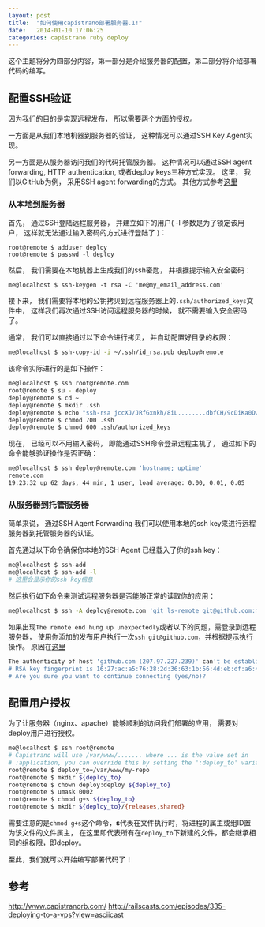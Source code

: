 ```yaml
---
layout: post
title:  "如何使用capistrano部署服务器.1!"
date:   2014-01-10 17:06:25
categories: capistrano ruby deploy
---
```


这个主题将分为四部分内容，第一部分是介绍服务器的配置，第二部分将介绍部署代码的编写。

## 配置SSH验证

因为我们的目的是实现远程发布， 所以需要两个方面的授权。

一方面是从我们本地机器到服务器的验证， 这种情况可以通过SSH Key Agent实现。 

另一方面是从服务器访问我们的代码托管服务器。 这种情况可以通过SSH agent forwarding, HTTP authentication, 或者deploy keys三种方式实现。 这里， 我们以GitHub为例， 采用SSH agent forwarding的方式。 其他方式参考[这里](http://www.capistranorb.com/documentation/getting-started/authentication-and-authorisation/)


### 从本地到服务器

首先， 通过SSH登陆远程服务器， 并建立如下的用户( -l 参数是为了锁定该用户， 这样就无法通过输入密码的方式进行登陆了 )：

```
root@remote $ adduser deploy
root@remote $ passwd -l deploy
```

然后， 我们需要在本地机器上生成我们的ssh密匙， 并根据提示输入安全密码：

```
me@localhost $ ssh-keygen -t rsa -C 'me@my_email_address.com'
```
    
接下来， 我们需要将本地的公钥拷贝到远程服务器上的`.ssh/authorized_keys`文件中， 这样我们再次通过SSH访问远程服务器的时候， 就不需要输入安全密码了。

通常， 我们可以直接通过以下命令进行拷贝， 并自动配置好目录的权限：

```bash
me@localhost $ ssh-copy-id -i ~/.ssh/id_rsa.pub deploy@remote
```
    
该命令实际进行的是如下操作：

```bash
me@localhost $ ssh root@remote.com
root@remote $ su - deploy
deploy@remote $ cd ~
deploy@remote $ mkdir .ssh
deploy@remote $ echo "ssh-rsa jccXJ/JRfGxnkh/8iL........dbfCH/9cDiKa0Dw8XGAo01mU/w== /Users/me/.ssh/id_rsa" >> .ssh/authorized_keys
deploy@remote $ chmod 700 .ssh
deploy@remote $ chmod 600 .ssh/authorized_keys
```
    
现在， 已经可以不用输入密码， 即能通过SSH命令登录远程主机了， 通过如下的命令能够验证操作是否正确：

```bash
me@localhost $ ssh deploy@remote.com 'hostname; uptime' 
remote.com
19:23:32 up 62 days, 44 min, 1 user, load average: 0.00, 0.01, 0.05
```
    

### 从服务器到托管服务器

简单来说， 通过SSH Agent Forwarding 我们可以使用本地的ssh key来进行远程服务器到托管服务器的认证。

首先通过以下命令确保你本地的SSH Agent 已经载入了你的ssh key：
    
```bash
me@localhost $ ssh-add
me@localhost $ ssh-add -l
# 这里会显示你的ssh key信息
```
    
然后执行如下命令来测试远程服务器是否能够正常的读取你的应用：

```bash
me@localhost $ ssh -A deploy@remote.com 'git ls-remote git@github.com:me/my-repo.git'
```
    
如果出现`The remote end hung up unexpectedly`或者以下的问题，需登录到远程服务器， 使用你添加的发布用户执行一次`ssh git@github.com`，并根据提示执行操作。 原因在[这里](https://help.github.com/articles/deploying-with-capistrano)

```bash
The authenticity of host 'github.com (207.97.227.239)' can't be established.
# RSA key fingerprint is 16:27:ac:a5:76:28:2d:36:63:1b:56:4d:eb:df:a6:48.
# Are you sure you want to continue connecting (yes/no)?
```


## 配置用户授权

为了让服务器（nginx、apache）能够顺利的访问我们部署的应用， 需要对deploy用户进行授权。

```bash
me@localhost $ ssh root@remote
# Capistrano will use /var/www/....... where ... is the value set in
# :application, you can override this by setting the ':deploy_to' variable
root@remote $ deploy_to=/var/www/my-repo
root@remote $ mkdir ${deploy_to}
root@remote $ chown deploy:deploy ${deploy_to}
root@remote $ umask 0002
root@remote $ chmod g+s ${deploy_to}
root@remote $ mkdir ${deploy_to}/{releases,shared}
```

需要注意的是`chmod g+s`这个命令，**s**代表在文件执行时，将进程的属主或组ID置为该文件的文件属主， 在这里即代表所有在`deploy_to`下新建的文件，都会继承相同的组权限，即deploy。

至此，我们就可以开始编写部署代码了！


## 参考

http://www.capistranorb.com/
http://railscasts.com/episodes/335-deploying-to-a-vps?view=asciicast

